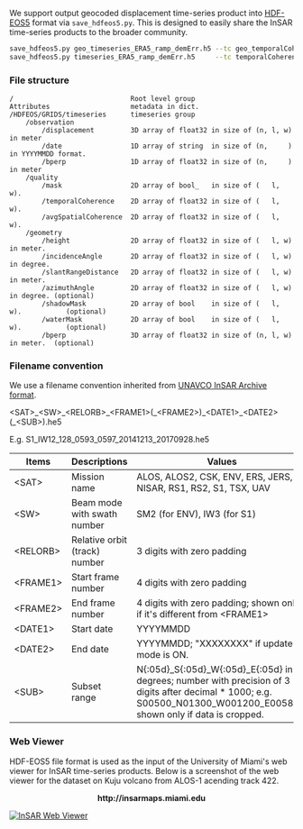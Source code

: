 We support output geocoded displacement time-series product into [HDF-EOS5](http://hdfeos.org) format via `save_hdfeos5.py`. This is designed to easily share the InSAR time-series products to the broader community.

```bash
save_hdfeos5.py geo_timeseries_ERA5_ramp_demErr.h5 --tc geo_temporalCoherence.h5 --asc geo_avgSpatialCoh.h5 -m geo_maskTempCoh.h5 -g geo_geometryRadar.h5
save_hdfeos5.py timeseries_ERA5_ramp_demErr.h5     --tc temporalCoherence.h5     --asc avgSpatialCoh.h5     -m maskTempCoh.h5     -g inputs/geometryGeo.h5
```

### File structure ###

```
/                             Root level group
Attributes                    metadata in dict.
/HDFEOS/GRIDS/timeseries      timeseries group
    /observation
        /displacement         3D array of float32 in size of (n, l, w) in meter
        /date                 1D array of string  in size of (n,     ) in YYYYMMDD format.
        /bperp                1D array of float32 in size of (n,     ) in meter
    /quality
        /mask                 2D array of bool_   in size of (   l, w).
        /temporalCoherence    2D array of float32 in size of (   l, w).
        /avgSpatialCoherence  2D array of float32 in size of (   l, w).
    /geometry
        /height               2D array of float32 in size of (   l, w) in meter.
        /incidenceAngle       2D array of float32 in size of (   l, w) in degree.
        /slantRangeDistance   2D array of float32 in size of (   l, w) in meter.
        /azimuthAngle         2D array of float32 in size of (   l, w) in degree. (optional)
        /shadowMask           2D array of bool    in size of (   l, w).           (optional)
        /waterMask            2D array of bool    in size of (   l, w).           (optional)
        /bperp                3D array of float32 in size of (n, l, w) in meter.  (optional)
```

### Filename convention ###

We use a filename convention inherited from [UNAVCO InSAR Archive format](https://winsar.unavco.org/insar/).

&lt;SAT>\_&lt;SW>\_&lt;RELORB>\_&lt;FRAME1>(\_&lt;FRAME2>)\_&lt;DATE1>\_&lt;DATE2>(\_&lt;SUB>).he5

E.g. S1_IW12_128_0593_0597_20141213_20170928.he5

  | Items     | Descriptions | Values |
  | --------- | ------------ | -------|
  | &lt;SAT>    | Mission name | ALOS, ALOS2, CSK, ENV, ERS, JERS, NISAR, RS1, RS2, S1, TSX, UAV |
  | &lt;SW>     | Beam mode with swath number   | SM2 (for ENV), IW3 (for S1) |
  | &lt;RELORB> | Relative orbit (track) number | 3 digits with zero padding  |
  | &lt;FRAME1> | Start frame number | 4 digits with zero padding  |
  | &lt;FRAME2> | End frame number   | 4 digits with zero padding; shown only if it's different from \<FRAME1>  |
  | &lt;DATE1>  | Start date         | YYYYMMDD |
  | &lt;DATE2>  | End date           | YYYYMMDD; "XXXXXXXX" if update mode is ON. |
  | &lt;SUB>    | Subset range       | N{:05d}_S{:05d}_W{:05d}_E{:05d} in degrees; number with precision of 3 digits after decimal * 1000; e.g. S00500_N01300_W001200_E005800; shown only if data is cropped. |

### Web Viewer ###

HDF-EOS5 file format is used as the input of the University of Miami's web viewer for InSAR time-series products. Below is a screenshot of the web viewer for the dataset on Kuju volcano from ALOS-1 acending track 422.

<p align="center"><b>http://insarmaps.miami.edu</b><br></p>

[![InSAR Web Viewer](https://yunjunzhang.files.wordpress.com/2019/06/web_viewer_kujualosat422.png)](http://insarmaps.miami.edu/)


